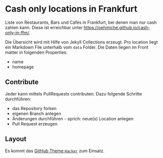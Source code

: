 # Cash only locations in Frankfurt
Liste von Restaurants, Bars und Cafés in Frankfurt, bei denen man nur cash zahlen kann.
Diese ist erreichbar unter https://oehmiche.github.io/cash-only-in-ffm/.

Die Übersicht wird mit Hilfe von Jekyll Collections erzeugt. Pro location liegt ein Markdown File unterhalb vom `data` Folder. Die Daten liegen im Front matter in folgenden Properties:
- name
- homepage

## Contribute
Jeder kann mittels PullRequests contributen.
Dazu folgende Schritte durchführen:
- das Repository forken
- eigenen Branch anlegen
- Änderungen durchführen - sprich: neue(s) Location anlegen
- Pull Request erzeugen

## Layout
Es kommt das [GitHub Theme `Hacker`](https://pages-themes.github.io/hacker/) zum Einsatz.
